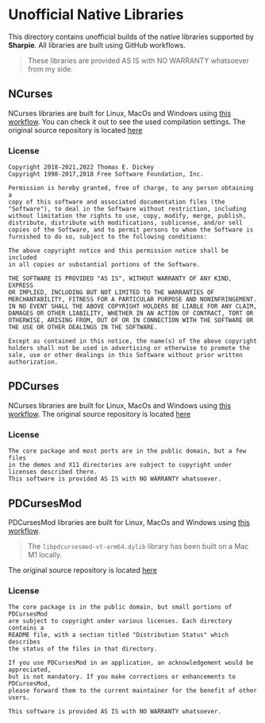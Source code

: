 # Unofficial Native Libraries

This directory contains unofficial builds of the native libraries supported by **Sharpie**. All libraries are built using GitHub workflows.

> These libraries are provided AS IS with NO WARRANTY whatsoever from my side.

## NCurses
NCurses libraries are built for Linux, MacOs and Windows using [this workflow](https://github.com/pavkam/sharpie/blob/main/.github/workflows/ncurses-build-and-pack.yml).
You can check it out to see the used compilation settings.
The original source repository is located [here](https://github.com/mirror/ncurses/)

### License
```
Copyright 2018-2021,2022 Thomas E. Dickey
Copyright 1998-2017,2018 Free Software Foundation, Inc.

Permission is hereby granted, free of charge, to any person obtaining a
copy of this software and associated documentation files (the
"Software"), to deal in the Software without restriction, including
without limitation the rights to use, copy, modify, merge, publish,
distribute, distribute with modifications, sublicense, and/or sell
copies of the Software, and to permit persons to whom the Software is
furnished to do so, subject to the following conditions:

The above copyright notice and this permission notice shall be included
in all copies or substantial portions of the Software.

THE SOFTWARE IS PROVIDED "AS IS", WITHOUT WARRANTY OF ANY KIND, EXPRESS
OR IMPLIED, INCLUDING BUT NOT LIMITED TO THE WARRANTIES OF
MERCHANTABILITY, FITNESS FOR A PARTICULAR PURPOSE AND NONINFRINGEMENT.
IN NO EVENT SHALL THE ABOVE COPYRIGHT HOLDERS BE LIABLE FOR ANY CLAIM,
DAMAGES OR OTHER LIABILITY, WHETHER IN AN ACTION OF CONTRACT, TORT OR
OTHERWISE, ARISING FROM, OUT OF OR IN CONNECTION WITH THE SOFTWARE OR
THE USE OR OTHER DEALINGS IN THE SOFTWARE.

Except as contained in this notice, the name(s) of the above copyright
holders shall not be used in advertising or otherwise to promote the
sale, use or other dealings in this Software without prior written
authorization.
```

## PDCurses
NCurses libraries are built for Linux, MacOs and Windows using [this workflow](https://github.com/pavkam/sharpie/blob/main/.github/workflows/pd-curses-build-and-pack.yml).
The original source repository is located [here](https://github.com/wmcbrine/PDCurses)

### License
```
The core package and most ports are in the public domain, but a few files 
in the demos and X11 directories are subject to copyright under licenses described there.
This software is provided AS IS with NO WARRANTY whatsoever.
```

## PDCursesMod
PDCursesMod libraries are built for Linux, MacOs and Windows using [this workflow](https://github.com/pavkam/sharpie/blob/main/.github/workflows/pd-curses-mod-build-and-pack.yml).

> The `libpdcursesmod-vt-arm64.dylib` library has been built on a Mac M1 locally.

The original source repository is located [here](https://github.com/Bill-Gray/PDCursesMod)

### License
```
The core package is in the public domain, but small portions of PDCursesMod 
are subject to copyright under various licenses. Each directory contains a 
README file, with a section titled "Distribution Status" which describes 
the status of the files in that directory.

If you use PDCursesMod in an application, an acknowledgement would be appreciated, 
but is not mandatory. If you make corrections or enhancements to PDCursesMod, 
please forward them to the current maintainer for the benefit of other users.

This software is provided AS IS with NO WARRANTY whatsoever.
```
